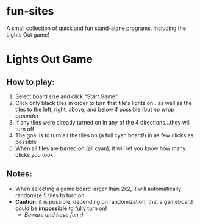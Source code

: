# fun-sites
A small collection of quick and fun stand-alone programs, including the Lights Out game!

# Lights Out Game
## How to play:
1. Select board size and click "Start Game"
2. Click only black tiles in order to turn that tile's lights on...as well as the tiles to the left, right, above, and below if possible (but *no wrap arounds*)
3. If any tiles were already turned on in any of the 4 directions...they will turn off
4. The goal is to turn all the tiles on (a full cyan board!) in as few clicks as possible
5. When all tiles are turned on (all cyan), it will let you know how many clicks you took
## Notes: 
- When selecting a game board larger than 2x2, it will automatically randomize 5 tiles to turn on
- **Caution**: it is possible, depending on randomization, that a gameboard could be **impossible** to fully turn on!
    - *Beware and have fun :)*
